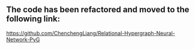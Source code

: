 


## The code has been refactored and moved to the following link:

https://github.com/ChenchengLiang/Relational-Hypergraph-Neural-Network-PyG






